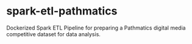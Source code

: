 # spark-etl-pathmatics
Dockerized Spark ETL Pipeline for preparing a Pathmatics digital media competitive dataset for data analysis.
